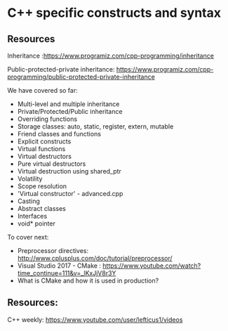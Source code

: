 # C++ specific constructs and syntax

## Resources

Inheritance :https://www.programiz.com/cpp-programming/inheritance

Public-protected-private inheritance: https://www.programiz.com/cpp-programming/public-protected-private-inheritance

We have covered so far:

* Multi-level and multiple inheritance
* Private/Protected/Public inheritance
* Overriding functions
* Storage classes: auto, static, register, extern, mutable
* Friend classes and functions
* Explicit constructs
* Virtual functions
* Virtual destructors
* Pure virtual destructors
* Virtual destruction using shared_ptr
* Volatility
* Scope resolution
* 'Virtual constructor' - advanced.cpp
* Casting
* Abstract classes
* Interfaces
* void* pointer

To cover next:
* Preprocessor directives: http://www.cplusplus.com/doc/tutorial/preprocessor/
* Visual Studio 2017 - CMake : https://www.youtube.com/watch?time_continue=111&v=_lKxJjV8r3Y
* What is CMake and how it is used in production?

## Resources: 
C++ weekly: https://www.youtube.com/user/lefticus1/videos